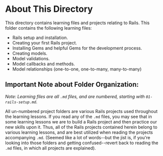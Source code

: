 # About This Directory
This directory contains learning files and projects relating to Rails. This folder contains the following learning files:

- Rails setup and installation.
- Creating your first Rails project.
- Installing Gems and helpful Gems for the development process.
- Creating models.
- Model validations.
- Model callbacks and methods.
- Model relationships (one-to-one, one-to-many, many-to-many)

## Important Note about Folder Organization:
*Note: Learning files are all `.md` files, and are numbered, starting with `01-rails-setup.md`.*

All un-numbered project folders are various Rails projects used throughout the learning lessons. If you read any of the `.md` files, you may see that in some learning lessons we are to build a Rails project and then practice our new skills upon it. Thus, all of the Rails projects contained herein belong to various learning lessons, and are best utilized when reading the projects accompanying `.md`. (Seemed like a lot of words--but the jist is, if you're looking into those folders and getting confused--revert back to reading the `.md` files, in which all projects are explained).
